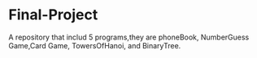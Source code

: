 # Final-Project
A repository  that includ 5 programs,they are phoneBook, NumberGuess Game,Card Game, TowersOfHanoi, and BinaryTree.
